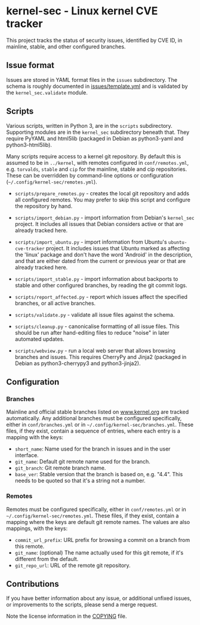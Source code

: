 # kernel-sec - Linux kernel CVE tracker

This project tracks the status of security issues, identified by CVE
ID, in mainline, stable, and other configured branches.

## Issue format

Issues are stored in YAML format files in the `issues` subdirectory.
The schema is roughly documented in
[issues/template.yml](issues/template.yml) and is validated by the
`kernel_sec.validate` module.

## Scripts

Various scripts, written in Python 3, are in the `scripts`
subdirectory.  Supporting modules are in the `kernel_sec` subdirectory
beneath that.  They require PyYAML and html5lib (packaged in Debian as
python3-yaml and python3-html5lib).

Many scripts require access to a kernel git repository.  By default
this is assumed to be in `../kernel`, with remotes configured in
`conf/remotes.yml`, e.g. `torvalds`, `stable` and `cip` for the mainline,
stable and cip repositories. These can be overridden by command-line options
or configuration (`~/.config/kernel-sec/remotes.yml`).

* `scripts/prepare_remotes.py` - creates the local git repository
and adds all configured remotes. You may prefer to skip this script
and configure the repository by hand.

* `scripts/import_debian.py` - import information from Debian's
`kernel_sec` project.  It includes all issues that Debian considers
active or that are already tracked here.

* `scripts/import_ubuntu.py` - import information from Ubuntu's
`ubuntu-cve-tracker` project.  It includes issues that Ubuntu
marked as affecting the 'linux' package and don't have the word
'Android' in the description, and that are either dated from the
current or previous year or that are already tracked here.

* `scripts/import_stable.py` - import information about backports to
stable and other configured branches, by reading the git commit logs.

* `scripts/report_affected.py` - report which issues affect the
specified branches, or all active branches.

* `scripts/validate.py` - validate all issue files against the
schema.

* `scripts/cleanup.py` - canonicalise formatting of all issue
files.  This should be run after hand-editing files to reduce
"noise" in later automated updates.

* `scripts/webview.py` - run a local web server that allows browsing
branches and issues.  This requires CherryPy and Jinja2 (packaged
in Debian as python3-cherrypy3 and python3-jinja2).

## Configuration

### Branches

Mainline and official stable branches listed on www.kernel.org are
tracked automatically.  Any additional branches must be configured
specifically, either in `conf/branches.yml` or in
`~/.config/kernel-sec/branches.yml`.  These files, if they exist,
contain a sequence of entries, where each entry is a mapping with the
keys:

* `short_name`: Name used for the branch in issues and in the user
  interface.
* `git_name`: Default git remote name used for the branch.
* `git_branch`: Git remote branch name.
* `base_ver`: Stable version that the branch is based on, e.g.
  "4.4". This needs to be quoted so that it's a string not a
  number.

### Remotes

Remotes must be configured specifically, either in
`conf/remotes.yml` or in `~/.config/kernel-sec/remotes.yml`.
These files, if they exist, contain a mapping where the keys
are default git remote names.  The values are also mappings,
with the keys:

* `commit_url_prefix`: URL prefix for browsing a commit on a
  branch from this remote.
* `git_name`: (optional) The name actually used for this git
  remote, if it's different from the default.
* `git_repo_url`: URL of the remote git repository.

## Contributions

If you have better information about any issue, or additional
unfixed issues, or improvements to the scripts, please send a
merge request.

Note the license information in the [COPYING](COPYING) file.
